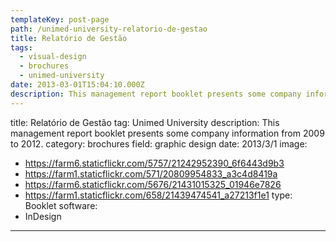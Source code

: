 ```yaml
---
templateKey: post-page
path: /unimed-university-relatorio-de-gestao
title: Relatório de Gestão
tags:
  - visual-design
  - brochures
  - unimed-university
date: 2013-03-01T15:04:10.000Z
description: This management report booklet presents some company information from 2009 to 2012.
---
```


title: Relatório de Gestão
tag: Unimed University
description: This management report booklet presents some company information from 2009 to 2012.
category: brochures
field: graphic design
date: 2013/3/1
image:
- https://farm6.staticflickr.com/5757/21242952390_6f6443d9b3
- https://farm1.staticflickr.com/571/20809954833_a3c4d8419a
- https://farm6.staticflickr.com/5676/21431015325_01946e7826
- https://farm1.staticflickr.com/658/21439474541_a27213f1e1
type: Booklet
software:
- InDesign
---
